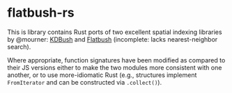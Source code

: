 # flatbush-rs

This is library contains Rust ports of two excellent spatial indexing libraries by @mourner: [KDBush](https://github.com/mourner/kdbush) and [Flatbush](https://github.com/mourner/flatbush) (incomplete: lacks nearest-neighbor search).

Where appropriate, function signatures have been modified as compared to their JS versions either to make the two modules more consistent with one another, or to use more-idiomatic Rust (e.g., structures implement `FromIterator` and can be constructed via `.collect()`).
